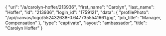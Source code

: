 {
    "url": "\/a\/carolyn-hoffer\/213936",
    "first_name": "Carolyn",
    "last_name": "Hoffer",
    "id": "213936",
    "login_id": "1759121",
    "data": {
        "profilePhoto": "\/api\/canvas\/logo\/552432638-0.6477355541661.jpg",
        "job_title": "Manager, Compensation"
    },
    "type": "captivate",
    "layout": "ambassador",
    "title": "Carolyn Hoffer"
}